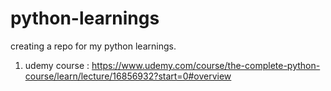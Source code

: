 # python-learnings
creating a repo for my python learnings.

1. udemy course : https://www.udemy.com/course/the-complete-python-course/learn/lecture/16856932?start=0#overview

